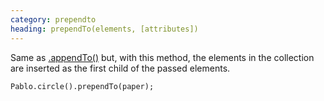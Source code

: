 ```yaml
---
category: prependto
heading: prependTo(elements, [attributes])
---
```


Same as [.appendTo()](/api/appendTo) but, with this method, the elements in the collection are inserted as the first child of the passed elements.

    Pablo.circle().prependTo(paper);